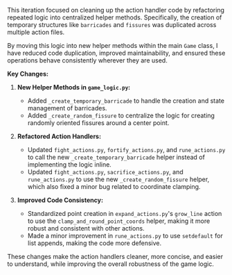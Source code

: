 This iteration focused on cleaning up the action handler code by refactoring repeated logic into centralized helper methods. Specifically, the creation of temporary structures like `barricades` and `fissures` was duplicated across multiple action files.

By moving this logic into new helper methods within the main `Game` class, I have reduced code duplication, improved maintainability, and ensured these operations behave consistently wherever they are used.

**Key Changes:**

1.  **New Helper Methods in `game_logic.py`:**
    *   Added `_create_temporary_barricade` to handle the creation and state management of barricades.
    *   Added `_create_random_fissure` to centralize the logic for creating randomly oriented fissures around a center point.

2.  **Refactored Action Handlers:**
    *   Updated `fight_actions.py`, `fortify_actions.py`, and `rune_actions.py` to call the new `_create_temporary_barricade` helper instead of implementing the logic inline.
    *   Updated `fight_actions.py`, `sacrifice_actions.py`, and `rune_actions.py` to use the new `_create_random_fissure` helper, which also fixed a minor bug related to coordinate clamping.

3.  **Improved Code Consistency:**
    *   Standardized point creation in `expand_actions.py`'s `grow_line` action to use the `clamp_and_round_point_coords` helper, making it more robust and consistent with other actions.
    *   Made a minor improvement in `rune_actions.py` to use `setdefault` for list appends, making the code more defensive.

These changes make the action handlers cleaner, more concise, and easier to understand, while improving the overall robustness of the game logic.